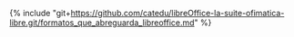 {% include "git+https://github.com/catedu/libreOffice-la-suite-ofimatica-libre.git/formatos_que_abreguarda_libreoffice.md" %}